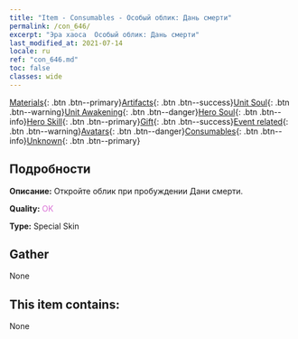 ```yaml
---
title: "Item - Consumables - Особый облик: Дань смерти"
permalink: /con_646/
excerpt: "Эра хаоса  Особый облик: Дань смерти"
last_modified_at: 2021-07-14
locale: ru
ref: "con_646.md"
toc: false
classes: wide
---
```

 [Materials](/ItemsRU/){: .btn .btn--primary}[Artifacts](/ItemsRU/Artifacts/){: .btn .btn--success}[Unit Soul](/ItemsRU/UnitSoul/){: .btn .btn--warning}[Unit Awakening](/ItemsRU/UnitAwakening/){: .btn .btn--danger}[Hero Soul](/ItemsRU/HeroSoul/){: .btn .btn--info}[Hero Skill](/ItemsRU/HeroSkill/){: .btn .btn--primary}[Gift](/ItemsRU/Gift/){: .btn .btn--success}[Event related](/ItemsRU/Events/){: .btn .btn--warning}[Avatars](/ItemsRU/Avatars/){: .btn .btn--danger}[Consumables](/ItemsRU/Consumables/){: .btn .btn--info}[Unknown](/ItemsRU/Unknown/){: .btn .btn--primary}

## Подробности
 **Описание:** Откройте облик при пробуждении Дани смерти.

 **Quality:** <span style="color: #DA70D6">OK</span>

 **Type:** Special Skin

## Gather

  None

## This item contains:

  None

